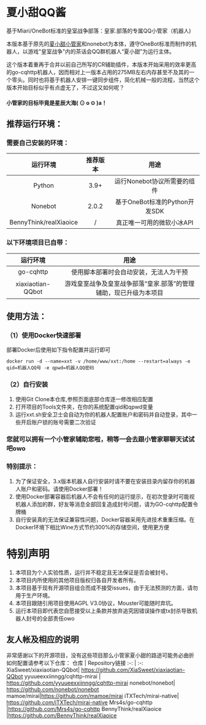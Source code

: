 # 夏小甜QQ酱
  基于Miari/OneBot标准的皇室战争部落：皇家.部落的专属QQ小管家（机器人)
  
 本版本基于原先的[夏小甜小管家](https://github.com/XiaSweet/xiaxiaotian-QQbot)和nonebot为本体，遵守OneBot标准而制作的机器人，以游戏"皇室战争"内的茶话会QQ群机器人“夏小甜”为运行主体。
 
 这个版本着重再于合并以前自己所写的CR辅助插件，本版本开始采用的效率更高的go-cqhttp机器人，因而相对上一版本占用的275MB左右内存甚至不及其的一个零头。同时也将基于机器人安排一键同步组件，简化机械一般的流程，当然这个版本开始目标似乎有点虚无了，不过这又如何呢？
 #### 小管家的目标毕竟是星辰大海( ⊙ o ⊙ )a！
  
## 推荐运行环境：
### 需要自己安装的环境：
运行环境     | 推荐版本 | 用途
 :-: | :-: | :-:
Python| 3.9+ | 运行Nonebot协议所需要的组件
Nonebot |2.0.2| 基于OneBot标准的Python开发SDK
BennyThink/realXiaoice |/| 真正唯一可用的微软小冰API
### 以下环境项目已自带：
运行环境 | 用途
 :-: | :-:
go-cqhttp|使用脚本部署时会自动安装，无法人为干预
xiaxiaotian-QQbot| 游戏皇室战争及皇室战争部落“皇家.部落”的管理辅助，现已升级为本项目
## 使用方法：
### （1）使用Docker快速部署
部署Docker后使用如下指令配置并运行即可
>
    docker run -d --name=xxt -v /home/www/xxt:/home --restart=always -e qid=机器人QQ号 -e qpwd=机器人QQ密码
### （2）自行安装
1. 使用Git Clone本仓库,参照页面底部仓库逐一修改相应配置
2. 打开项目的Tools文件夹，在你的系统配置qid和qpwd变量
3. 运行xxt.sh安全卫士会自动为你的机器人配置账户和密码并自动登录，其中一些开启账户锁的账号需要二次验证

### 您就可以拥有一个小管家辅助您啦，稍等一会去跟小管家聊聊天试试吧owo
### 特别提示：
1. 为了保证安全，3.x版本机器人自行安装时请不要在安装目录内留存你的机器人账户和密码。请使用Docker部署！
2. 使用Docker部署容器后机器人不会有任何的运行提示，在初次登录时可能视机器人添加的群，好友等消息全部回复造成封号问题，请为GO-cqhttp配置令牌桶
3. 自行安装真的无法保证兼容性问题，Docker容器采用先进技术重重压缩。在Docker环境下相比Wine方式节约300%的存储空间，使用更方便
# 特别声明
1. 本项目为个人实验性质，运行并不稳定且无法保证是否会被封号。
2. 本项目内所使用的其他项目版权归各自开发者所有。
3. 本项目基于现有开源项目组合而成不接受issues，由于无法预测的方面，请勿用于生产环境。
4. 本项目跟随引用项目使用AGPL V3.0协议，Mouster可能随时弃坑。
5. 运行本项目即代表您自愿接受以上条款并放弃追究因错误操作或tx封杀导致机器人封号的全部责任owo
## 友人帐及相应的说明
非常感谢以下的开源项目，没有这些项目那么小管家夏小甜的路途可能务必曲折
如何配置请参考以下仓库：
仓库     | Repository链接 
 :-: | :-:
XiaSweet/xiaxiaotian-QQbot| https://github.com/XiaSweet/xiaxiaotian-QQbot
yyuueexxiinngg/cqhttp-mirai | https://github.com/yyuueexxiinngg/cqhttp-mirai
nonebot/nonebot| https://github.com/nonebot/nonebot
mamoe/mirai|https://github.com/mamoe/mirai
iTXTech/mirai-native|  https://github.com/iTXTech/mirai-native
Mrs4s/go-cqhttp |https://github.com/Mrs4s/go-cqhttp
BennyThink/realXiaoice |https://github.com/BennyThink/realXiaoice
